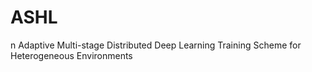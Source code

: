 # ASHL
n Adaptive Multi-stage Distributed Deep Learning Training Scheme for Heterogeneous Environments
